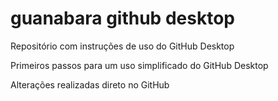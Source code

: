# guanabara github desktop
 
 Repositório com instruções de uso do GitHub Desktop

 Primeiros passos para um uso simplificado do GitHub Desktop
 
 Alterações realizadas direto no GitHub
